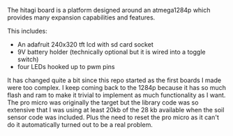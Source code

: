 The hitagi board is a platform designed around an atmega1284p which provides
many expansion capabilities and features.

This includes:

- An adafruit 240x320 tft lcd with sd card socket
- 9V battery holder (technically optional but it is wired into a toggle switch)
- four LEDs hooked up to pwm pins


It has changed quite a bit since this repo started as the first boards I made
were too complex. I keep coming back to the 1284p because it has so much flash
and ram to make it trivial to implement as much functionality as I want. The
pro micro was originally the target but the library code was so extensive that
I was using at least 20kb of the 28 kb available when the soil sensor code was
included. Plus the need to reset the pro micro as it can't do it automatically
turned out to be a real problem.

